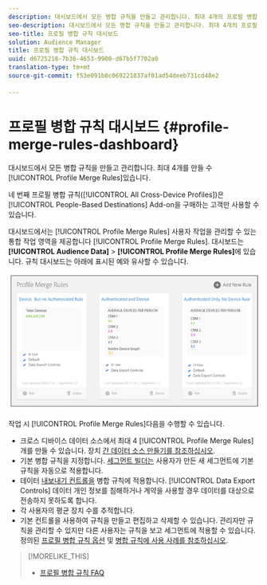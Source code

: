 ```yaml
---
description: 대시보드에서 모든 병합 규칙을 만들고 관리합니다. 최대 4개의 프로필 병합 규칙을 만들 수 있습니다.
seo-description: 대시보드에서 모든 병합 규칙을 만들고 관리합니다. 최대 4개의 프로필 병합 규칙을 만들 수 있습니다.
seo-title: 프로필 병합 규칙 대시보드
solution: Audience Manager
title: 프로필 병합 규칙 대시보드
uuid: d6725218-7b36-4653-9900-d67b5f7702a0
translation-type: tm+mt
source-git-commit: f53e091b8c069221837af01ad54deeb731cd48e2

---
```



# 프로필 병합 규칙 대시보드 {#profile-merge-rules-dashboard}

대시보드에서 모든 병합 규칙을 만들고 관리합니다. 최대 4개를 만들 수 [!UICONTROL Profile Merge Rules]있습니다.

네 번째 프로필 병합 규칙([!UICONTROL All Cross-Device Profiles])은 [!UICONTROL People-Based Destinations] Add-on을 구매하는 고객만 사용할 수 있습니다.

대시보드에서는 [!UICONTROL Profile Merge Rules] 사용자 작업을 관리할 수 있는 통합 작업 영역을 제공합니다 [!UICONTROL Profile Merge Rules]. 대시보드는 **[!UICONTROL Audience Data]** &gt; **[!UICONTROL Profile Merge Rules]**&#x200B;에 있습니다. 규칙 대시보드는 아래에 표시된 예와 유사할 수 있습니다.

![](assets/profile-dashboard.png)

작업 시 [!UICONTROL Profile Merge Rules]다음을 수행할 수 있습니다.

* 크로스 디바이스 데이터 소스에서 최대 4 [!UICONTROL Profile Merge Rules] 개를 만들 수 있습니다. 장치 [간 데이터 소스 만들기를 참조하십시오](merge-rules-start.md#create-data-source).
* 기본 병합 규칙을 지정합니다. [세그먼트 빌더는](../segments/segment-builder.md) 사용자가 만든 새 세그먼트에 기본 규칙을 자동으로 적용합니다.
* 데이터 [내보내기 컨트롤을](../data-export-controls.md) 병합 규칙에 적용합니다. [!UICONTROL Data Export Controls] 데이터 개인 정보를 침해하거나 계약을 사용할 경우 데이터를 대상으로 전송하지 못하도록 합니다.
* 각 사용자의 평균 장치 수를 추적합니다.
* 기본 컨트롤을 사용하여 규칙을 만들고 편집하고 삭제할 수 있습니다. 관리자만 규칙을 관리할 수 있지만 다른 사용자는 규칙을 보고 세그먼트에 적용할 수 있습니다. 정의된 [프로필 병합 규칙 옵션](merge-rule-definitions.md) 및 [병합 규칙에 사용 사례를 참조하십시오](merge-rule-targeting-options.md).

>[!MORELIKE_THIS]
>
>* [프로필 병합 규칙 FAQ](../../faq/faq-profile-merge.md)

